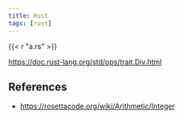 ```yaml
---
title: Rust
tags: [rust]
---
```


{{< r "a.rs" >}}

<https://doc.rust-lang.org/std/ops/trait.Div.html>

## References

- <https://rosettacode.org/wiki/Arithmetic/Integer>
